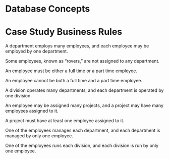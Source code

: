 # Database Concepts

# Case Study Business Rules

A department employs many employees, and each employee may be  employed by one department. 

Some employees, known as “rovers,” are not assigned to any  department.

An employee must be either a full time or a part time employee.

An employee cannot be both a full time and a part time employee.

A division operates many departments, and each department is  operated by one division.

An employee may be assigned many projects, and a project may  have many employees assigned to it.

A project must have at least one employee assigned to it.

One of the employees manages each department, and each  department is managed by only one employee.

One of the employees runs each division, and each division is run by  only one employee.
